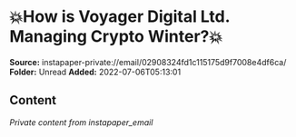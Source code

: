 # 💥How is Voyager Digital Ltd. Managing Crypto Winter?💥

**Source:** instapaper-private://email/02908324fd1c115175d9f7008e4df6ca/
**Folder:** Unread
**Added:** 2022-07-06T05:13:01




## Content
*Private content from instapaper_email*

